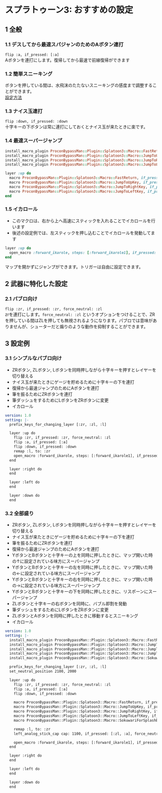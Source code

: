 # スプラトゥーン3: おすすめの設定
## 1 全般
### 1.1 デスしてから最速スパジャンのためのAボタン連打

`flip :a, if_pressed: [:a]`  
Aボタンを連打にします。復帰してから最速で前線復帰ができます

### 1.2 簡単スニーキング

ボタンを押している間は、水飛沫のたたないスニーキングの感度まで調整することができます。  
[設定方法](/docs/setting/left-analogstick-cap.md)

### 1.3 ナイス玉連打

`flip :down, if_pressed: :down`  
十字キーの下ボタンは常に連打にしておくとナイス玉が来たときに楽です。

### 1.4 最速スーパージャンプ

```ruby
install_macro_plugin ProconBypassMan::Plugin::Splatoon3::Macro::FastReturn
install_macro_plugin ProconBypassMan::Plugin::Splatoon3::Macro::JumpToUpKey
install_macro_plugin ProconBypassMan::Plugin::Splatoon3::Macro::JumpToRightKey
install_macro_plugin ProconBypassMan::Plugin::Splatoon3::Macro::JumpToLeftKey

layer :up do
  macro ProconBypassMan::Plugin::Splatoon3::Macro::FastReturn, if_pressed: [:y, :b, :down]
  macro ProconBypassMan::Plugin::Splatoon3::Macro::JumpToUpKey, if_pressed: [:y, :b, :up]
  macro ProconBypassMan::Plugin::Splatoon3::Macro::JumpToRightKey, if_pressed: [:y, :b, :right]
  macro ProconBypassMan::Plugin::Splatoon3::Macro::JumpToLeftKey, if_pressed: [:y, :b, :left]
end
```

### 1.5 イカロール
* このマクロは、右から上へ高速にスティックを入れることでイカロールを行います
* 後述の設定例では、左スティックを押し込むことでイカロールを発動してます

```ruby
layer :up do
  open_macro :forward_ikarole, steps: [:forward_ikarole1], if_pressed: [:thumbl], force_neutral: []
end
```

マップを開かずにジャンプができます。トリガーは自由に設定できます。

## 2 武器に特化した設定
### 2.1 パブロ向け

`flip :zr, if_pressed: :zr, force_neutral: :zl`  
zrを連打にします。`force_neutral: :zl` というオプションをつけることで、ZRを押している間はZLを押しても無視されるようになります。パブロでは意味がありませんが、シューターだと煽りのような動作を抑制することができます。

## 3 設定例
### 3.1 シンプルなパブロ向け

* ZRボタン, ZLボタン, Lボタンを同時押しながら十字キーを押すとレイヤーを切り替える
* ナイス玉が来たときにゲージを貯めるために十字キーの下を連打
* 復帰から最速ジャンプのためにAボタンを連打
* 筆を振るためにZRボタンを連打
* 筆ダッシュをするためにLボタンをZRボタンに変更
* イカロール

```yaml
version: 1.0
setting: |-
  prefix_keys_for_changing_layer [:zr, :zl, :l]

  layer :up do
    flip :zr, if_pressed: :zr, force_neutral: :zl
    flip :a, if_pressed: [:a]
    flip :down, if_pressed: :down
    remap :l, to: :zr
    open_macro :forward_ikarole, steps: [:forward_ikarole1], if_pressed: [:thumbl], force_neutral: []
  end

  layer :right do
  end

  layer :left do
  end

  layer :down do
  end
```

### 3.2 全部盛り

* ZRボタン, ZLボタン, Lボタンを同時押しながら十字キーを押すとレイヤーを切り替える
* ナイス玉が来たときにゲージを貯めるために十字キーの下を連打
* 筆を振るためにZRボタンを連打
* 復帰から最速ジャンプのためにAボタンを連打
* YボタンとBボタンと十字キーの上を同時に押したときに、マップ開いた時の↑に設定されている味方にスーパージャンプ
* YボタンとBボタンと十字キーの左を同時に押したときに、マップ開いた時の←に設定されている味方にスーパージャンプ
* YボタンとBボタンと十字キーの右を同時に押したときに、マップ開いた時の→に設定されている味方にスーパージャンプ
* YボタンとBボタンと十字キーの下を同時に押したときに、リスポーンにスーパージャンプ
* ZLボタンと十字キーの右ボタンを同時に、バブル即割を発動
* 筆ダッシュをするためにLボタンをZRボタンに変更
* ZLボタンとAボタンを同時に押したときに移動するとスニーキング
* イカロール

```yaml
version: 1.0
setting: |-
  install_macro_plugin ProconBypassMan::Plugin::Splatoon3::Macro::FastReturn
  install_macro_plugin ProconBypassMan::Plugin::Splatoon3::Macro::JumpToUpKey
  install_macro_plugin ProconBypassMan::Plugin::Splatoon3::Macro::JumpToRightKey
  install_macro_plugin ProconBypassMan::Plugin::Splatoon3::Macro::JumpToLeftKey
  install_macro_plugin ProconBypassMan::Plugin::Splatoon3::Macro::SokuwariForSplashBomb

  prefix_keys_for_changing_layer [:zr, :zl, :l]
  set_neutral_position 2100, 2000

  layer :up do
    flip :zr, if_pressed: :zr, force_neutral: :zl
    flip :a, if_pressed: [:a]
    flip :down, if_pressed: :down

    macro ProconBypassMan::Plugin::Splatoon3::Macro::FastReturn, if_pressed: [:y, :b, :down]
    macro ProconBypassMan::Plugin::Splatoon3::Macro::JumpToUpKey, if_pressed: [:y, :b, :up]
    macro ProconBypassMan::Plugin::Splatoon3::Macro::JumpToRightKey, if_pressed: [:y, :b, :right]
    macro ProconBypassMan::Plugin::Splatoon3::Macro::JumpToLeftKey, if_pressed: [:y, :b, :left]
    macro ProconBypassMan::Plugin::Splatoon3::Macro::SokuwariForSplashBomb, if_pressed: [:zl, :right]

    remap :l, to: :zr
    left_analog_stick_cap cap: 1100, if_pressed: [:zl, :a], force_neutral: :a

    open_macro :forward_ikarole, steps: [:forward_ikarole1], if_pressed: [:thumbl], force_neutral: []
  end

  layer :right do
  end

  layer :left do
  end

  layer :down do
  end
```
